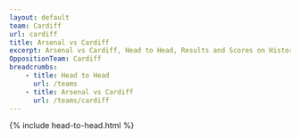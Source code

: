 ```yaml
---
layout: default
team: Cardiff
url: cardiff
title: Arsenal vs Cardiff
excerpt: Arsenal vs Cardiff, Head to Head, Results and Scores on History of Arsenal Football Club
OppositionTeam: Cardiff
breadcrumbs:
    - title: Head to Head
      url: /teams
    - title: Arsenal vs Cardiff
      url: /teams/cardiff
---
```


{% include head-to-head.html %}
